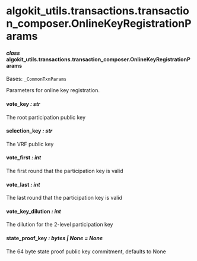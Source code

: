# algokit_utils.transactions.transaction_composer.OnlineKeyRegistrationParams

#### *class* algokit_utils.transactions.transaction_composer.OnlineKeyRegistrationParams

Bases: `_CommonTxnParams`

Parameters for online key registration.

#### vote_key *: str*

The root participation public key

#### selection_key *: str*

The VRF public key

#### vote_first *: int*

The first round that the participation key is valid

#### vote_last *: int*

The last round that the participation key is valid

#### vote_key_dilution *: int*

The dilution for the 2-level participation key

#### state_proof_key *: bytes | None* *= None*

The 64 byte state proof public key commitment, defaults to None
